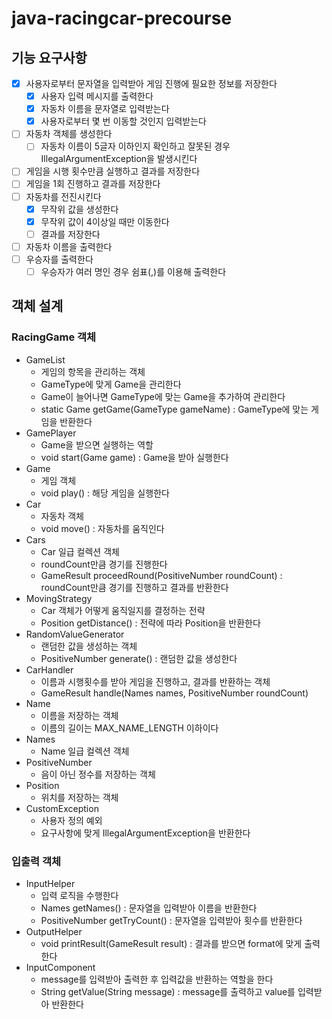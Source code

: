# java-racingcar-precourse

## 기능 요구사항
- [x] 사용자로부터 문자열을 입력받아 게임 진행에 필요한 정보를 저장한다 
  - [x] 사용자 입력 메시지를 출력한다 
  - [x] 자동차 이름을 문자열로 입력받는다
  - [x] 사용자로부터 몇 번 이동할 것인지 입력받는다
- [ ] 자동차 객체를 생성한다
  - [ ] 자동차 이름이 5글자 이하인지 확인하고 잘못된 경우 IllegalArgumentException을 발생시킨다
- [ ] 게임을 시행 횟수만큼 실행하고 결과를 저장한다
- [ ] 게임을 1회 진행하고 결과를 저장한다
- [ ] 자동차를 전진시킨다
  - [x] 무작위 값을 생성한다
  - [x] 무작위 값이 4이상일 때만 이동한다
  - [ ] 결과를 저장한다
- [ ] 자동차 이름을 출력한다
- [ ] 우승자를 출력한다
    - [ ] 우승자가 여러 명인 경우 쉼표(,)를 이용해 출력한다

## 객체 설계
### RacingGame 객체
- GameList
  - 게임의 항목을 관리하는 객체
  - GameType에 맞게 Game을 관리한다
  - Game이 늘어나면 GameType에 맞는 Game을 추가하여 관리한다
  - static Game getGame(GameType gameName) : GameType에 맞는 게임을 반환한다
- GamePlayer
  - Game을 받으면 실행하는 역할
  - void start(Game game) : Game을 받아 실행한다
- Game
  - 게임 객체
  - void play() : 해당 게임을 실행한다
- Car
  - 자동차 객체
  - void move() : 자동차를 움직인다
- Cars
  - Car 일급 컬렉션 객체
  - roundCount만큼 경기를 진행한다
  - GameResult proceedRound(PositiveNumber roundCount) : roundCount만큼 경기를 진행하고 결과를 반환한다
- MovingStrategy
  - Car 객체가 어떻게 움직일지를 결정하는 전략
  - Position getDistance() : 전략에 따라 Position을 반환한다
- RandomValueGenerator
  - 랜덤한 값을 생성하는 객체
  - PositiveNumber generate() : 랜덤한 값을 생성한다
- CarHandler
  - 이름과 시행횟수를 받아 게임을 진행하고, 결과를 반환하는 객체
  - GameResult handle(Names names, PositiveNumber roundCount)
- Name
  - 이름을 저장하는 객체
  - 이름의 길이는 MAX_NAME_LENGTH 이하이다
- Names
  - Name 일급 컬렉션 객체
- PositiveNumber
  - 음이 아닌 정수를 저장하는 객체
- Position
  - 위치를 저장하는 객체
- CustomException
  - 사용자 정의 예외
  - 요구사항에 맞게 IllegalArgumentException을 반환한다

### 입출력 객체
- InputHelper
  - 입력 로직을 수행한다
  - Names getNames() : 문자열을 입력받아 이름을 반환한다
  - PositiveNumber getTryCount() : 문자열을 입력받아 횟수를 반환한다
- OutputHelper
  - void printResult(GameResult result) : 결과를 받으면 format에 맞게 출력한다
- InputComponent
  - message를 입력받아 출력한 후 입력값을 반환하는 역할을 한다
  - String getValue(String message) : message를 출력하고 value를 입력받아 반환한다
